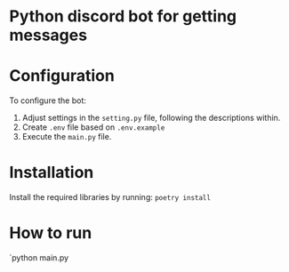 # Python discord bot for getting messages 

# Configuration

To configure the bot:

1. Adjust settings in the `setting.py` file, following the descriptions within.
3. Create `.env` file based on `.env.example`
6. Execute the `main.py` file.

# Installation

Install the required libraries by running: `poetry install`

# How to run

`python main.py 
